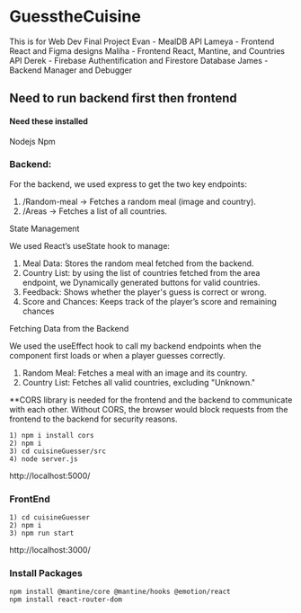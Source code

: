 # GuesstheCuisine
This is for Web Dev Final Project
Evan - MealDB API
Lameya - Frontend React and Figma designs
Maliha - Frontend React, Mantine, and Countries API
Derek - Firebase Authentification and Firestore Database
James - Backend Manager and Debugger


## Need to run backend first then frontend
#### Need these installed
Nodejs
Npm

### Backend:

For the backend, we used express to get the two key endpoints:
1) /Random-meal → Fetches a random meal (image and country).
2) /Areas → Fetches a list of all countries.

State Management

We used React’s useState hook to manage:
1) Meal Data: Stores the random meal fetched from the backend.
2) Country List: by using the list of countries fetched from the area endpoint, we Dynamically generated buttons for valid countries.
3) Feedback: Shows whether the player's guess is correct or wrong.
4) Score and Chances: Keeps track of the player’s score and remaining chances

Fetching Data from the Backend

We used the useEffect hook to call my backend endpoints when the component first loads or when a player guesses correctly.
1) Random Meal: Fetches a meal with an image and its country.
2) Country List: Fetches all valid countries, excluding "Unknown."

**CORS library is needed for the frontend and the backend to communicate with each other. 
Without CORS, the browser would block requests from the frontend to the backend for security reasons.

```
1) npm i install cors
2) npm i
3) cd cuisineGuesser/src
4) node server.js
```
http://localhost:5000/


### FrontEnd
```
1) cd cuisineGuesser
2) npm i
3) npm run start
```

http://localhost:3000/


### Install Packages


```
npm install @mantine/core @mantine/hooks @emotion/react
npm install react-router-dom 
```
